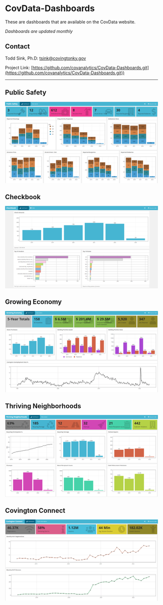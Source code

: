 # CovData-Dashboards
These are dashboards that are available on the CovData website.

*Dashboards are updated monthly*

## Contact
Todd Sink, Ph.D:  tsink@covingtonky.gov

Project Link: [https://github.com/covanalytics/CovData-Dashboards.git](https://github.com/covanalytics/CovData-Dashboards.git))

---

## Public Safety

![covdata](https://raw.githubusercontent.com/covanalytics/CovData-Dashboards/main/images/public_safety.PNG)

## Checkbook

![covdata](https://raw.githubusercontent.com/covanalytics/CovData-Dashboards/main/images/checkbook.PNG)

## Growing Economy

![covdata](https://raw.githubusercontent.com/covanalytics/CovData-Dashboards/main/images/growing_economy.PNG)

## Thriving Neighborhoods

![covdata](https://raw.githubusercontent.com/covanalytics/CovData-Dashboards/main/images/thriving_neighborhoods.PNG)

## Covington Connect

![covdata](https://raw.githubusercontent.com/covanalytics/CovData-Dashboards/main/images/covington_connect.PNG)
